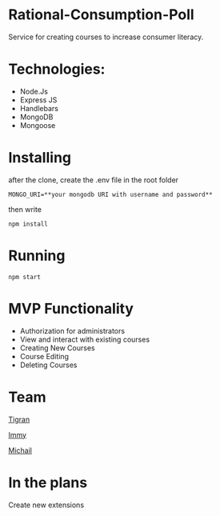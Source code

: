 # Rational-Consumption-Poll
Service for creating courses to increase consumer literacy.

# Technologies:
* Node.Js
* Express JS
* Handlebars
* MongoDB
* Mongoose

# Installing
after the clone, create the .env file in the root folder

`
MONGO_URI=**your mongodb URI with username and password**
`

then write

`
 npm install
 `

# Running
`
npm start
`

# MVP Functionality
* Authorization for administrators
* View and interact with existing courses
* Creating New Courses
* Course Editing
* Deleting Courses

# Team
[Tigran](https://github.com/Tigran134)

[Immy](https://github.com/negomi-e)

[Michail](https://github.com/Michail-Pudov)


# In the plans
Create new extensions
